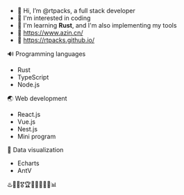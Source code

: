 - 👋 Hi, I’m @rtpacks, a full stack developer
- 👀 I'm interested in coding
- 🌱 I'm learning **Rust**, and I'm also implementing my tools
- 🔗 https://www.azin.cn/
- 🔗 https://rtpacks.github.io/

🔊 Programming languages
  - Rust
  - TypeScript
  - Node.js

🌏 Web development
  - React.js
  - Vue.js
  - Nest.js
  - Mini program

🎨 Data visualization
  - Echarts
  - AntV

♨️🥇🏅🎖️🏆🔔🧲📂👀🌐📊
<!---
azin-cn/azin-cn is a ✨ special ✨ repository because its `README.md` (this file) appears on your GitHub profile.
You can click the Preview link to take a look at your changes.
--->
